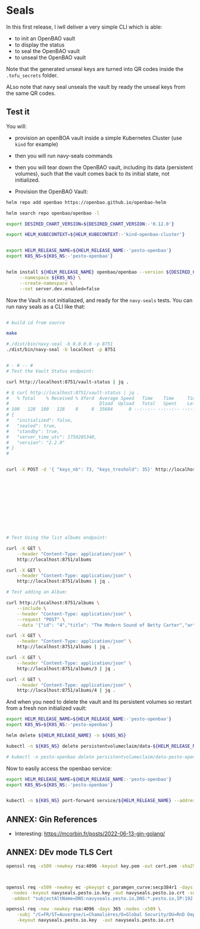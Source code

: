 # Seals

In this first release, I iwll deliver a very simple CLI which is able:

* to init an OpenBAO vault
* to display the status
* to seal the OpenBAO vault
* to unseal the OpenBAO vault

Note that the generated unseal keys are turned into QR codes inside the `.tofu_secrets` folder.

ALso note that navy seal unseals the vault by ready the unseal keys from the same QR codes.

## Test it

You will:

* provision an openBOA vault inside a simple Kubernetes Cluster (use `kind` for example) 
* then you will run navy-seals commands
* then you will tear down the OpenBAO vault, including its data (persistent volumes), such that the vault comes back to its initial state, not initialized.

* Provision the OpenBAO Vault:

```bash
helm repo add openbao https://openbao.github.io/openbao-helm

helm search repo openbao/openbao -l

export DESIRED_CHART_VERSION=${DESIRED_CHART_VERSION:-'0.12.0'}

export HELM_KUBECONTEXT=${HELM_KUBECONTEXT:-'kind-openbao-cluster'}


export HELM_RELEASE_NAME=${HELM_RELEASE_NAME:-'pesto-openbao'}
export K8S_NS=${K8S_NS:-'pesto-openbao'}


helm install ${HELM_RELEASE_NAME} openbao/openbao --version ${DESIRED_CHART_VERSION} \
     --namespace ${K8S_NS} \
     --create-namespace \
     --set server.dev.enabled=false

```

Now the Vault is not initialiazed, and ready for the `navy-seals` tests. You can run navy seals as a CLI like that:

```bash

# build id from source

make

#./dist/bin/navy-seal -b 0.0.0.0 -p 8751
./dist/bin/navy-seal -b localhost -p 8751


# - # -- # 
# Test the Vault Status endpoint:

curl http://localhost:8751/vault-status | jq .

# $ curl http://localhost:8751/vault-status | jq .
#   % Total    % Received % Xferd  Average Speed   Time    Time     Time  Current
#                                  Dload  Upload   Total   Spent    Left  Speed
# 100   128  100   128    0     0  35684      0 --:--:-- --:--:-- --:--:-- 42666
# {
#   "initialized": false,
#   "sealed": true,
#   "standby": true,
#   "server_time_utc": 1750285340,
#   "version": "2.2.0"
# }
# 


curl -X POST -d '{ "keys_nb": 73, "keys_treshold": 35}' http://localhost:8751/vault-init | jq .












# Test Using the list albums endpoint:

curl -X GET \
    --header "Content-Type: application/json" \
    http://localhost:8751/albums

curl -X GET \
    --header "Content-Type: application/json" \
    http://localhost:8751/albums | jq .

# Test adding an Album:

curl http://localhost:8751/albums \
    --include \
    --header "Content-Type: application/json" \
    --request "POST" \
    --data '{"id": "4","title": "The Modern Sound of Betty Carter","artist": "Betty Carter","price": 49.99}'

curl -X GET \
    --header "Content-Type: application/json" \
    http://localhost:8751/albums | jq .

curl -X GET \
    --header "Content-Type: application/json" \
    http://localhost:8751/albums/3 | jq .

curl -X GET \
    --header "Content-Type: application/json" \
    http://localhost:8751/albums/4 | jq .

```

And when you need to delete the vault and its persistent volumes so restart from a fresh non initialized vault:

```bash
export HELM_RELEASE_NAME=${HELM_RELEASE_NAME:-'pesto-openbao'}
export K8S_NS=${K8S_NS:-'pesto-openbao'}

helm delete ${HELM_RELEASE_NAME} -n ${K8S_NS}

kubectl -n ${K8S_NS} delete persistentvolumeclaim/data-${HELM_RELEASE_NAME}-0

# kubectl -n pesto-openbao delete persistentvolumeclaim/data-pesto-openbao-0

```

Now to easily access the openbao service:

```bash
export HELM_RELEASE_NAME=${HELM_RELEASE_NAME:-'pesto-openbao'}
export K8S_NS=${K8S_NS:-'pesto-openbao'}


kubectl -n ${K8S_NS} port-forward service/${HELM_RELEASE_NAME} --address 0.0.0.0 8200:8200
```

## ANNEX: Gin References

* Interesting: https://mcorbin.fr/posts/2022-06-13-gin-golang/


## ANNEX: DEv mode TLS Cert

```bash
openssl req -x509 -newkey rsa:4096 -keyout key.pem -out cert.pem -sha256 -days 3650 -nodes -subj "/C=XX/ST=France/L=Chamalières/O=3Forges/OU=Devops/CN=192.168.1.12"



openssl req -x509 -newkey ec -pkeyopt c_paramgen_curve:secp384r1 -days 3650 \
  -nodes -keyout navyseals.pesto.io.key -out navyseals.pesto.io.crt -subj "/CN=navyseals.pesto.io" \
  -addext "subjectAltName=DNS:navyseals.pesto.io,DNS:*.pesto.io,IP:192.168.1.12"

openssl req -new -newkey rsa:4096 -days 365 -nodes -x509 \
    -subj "/C=FR/ST=Auvergne/L=Chamalières/O=Global Security/OU=RnD Department/CN=navyseals.pesto.io" \
    -keyout navyseals.pesto.io.key  -out navyseals.pesto.io.crt
```

